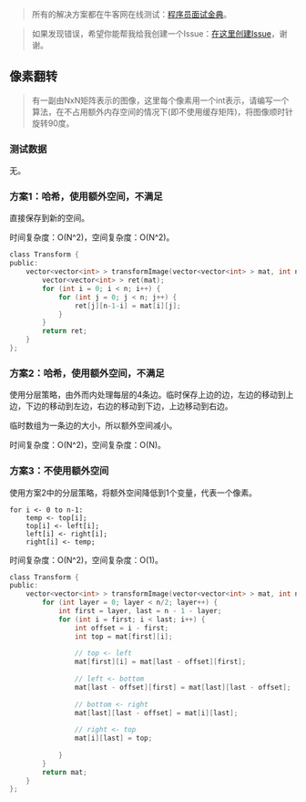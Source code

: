 > 所有的解决方案都在牛客网在线测试：[程序员面试金典](http://www.nowcoder.com/ta/cracking-the-coding-interview)。

> 如果发现错误，希望你能帮我给我创建一个Issue：[在这里创建Issue](https://github.com/Shitaibin/CC150/issues)，谢谢。

## 像素翻转

> 有一副由NxN矩阵表示的图像，这里每个像素用一个int表示，请编写一个算法，在不占用额外内存空间的情况下(即不使用缓存矩阵)，将图像顺时针旋转90度。

### 测试数据

无。

### 方案1：哈希，使用额外空间，不满足

直接保存到新的空间。

时间复杂度：O(N^2)，空间复杂度：O(N^2)。

```C
class Transform {
public:
    vector<vector<int> > transformImage(vector<vector<int> > mat, int n) {
        vector<vector<int> > ret(mat);
        for (int i = 0; i < n; i++) {
            for (int j = 0; j < n; j++) {
                ret[j][n-1-i] = mat[i][j];
            }
        }
        return ret;
    }
};
```

### 方案2：哈希，使用额外空间，不满足

使用分层策略，由外而内处理每层的4条边。临时保存上边的边，左边的移动到上边，下边的移动到左边，右边的移动到下边，上边移动到右边。

临时数组为一条边的大小，所以额外空间减小。

时间复杂度：O(N^2)，空间复杂度：O(N)。



### 方案3：不使用额外空间

使用方案2中的分层策略，将额外空间降低到1个变量，代表一个像素。

```
for i <- 0 to n-1:
    temp <- top[i];
    top[i] <- left[i];
    left[i] <- right[i];
    right[i] <- temp;
```

时间复杂度：O(N^2)，空间复杂度：O(1)。

```C
class Transform {
public:
    vector<vector<int> > transformImage(vector<vector<int> > mat, int n) {
        for (int layer = 0; layer < n/2; layer++) {
            int first = layer, last = n - 1 - layer;
            for (int i = first; i < last; i++) {
                int offset = i - first;
                int top = mat[first][i];
                
                // top <- left
                mat[first][i] = mat[last - offset][first];
                
                // left <- bottom
                mat[last - offset][first] = mat[last][last - offset];
                
                // bottom <- right
                mat[last][last - offset] = mat[i][last];
                
                // right <- top
                mat[i][last] = top;
                
            }
        }
        return mat;
    }
};
```
